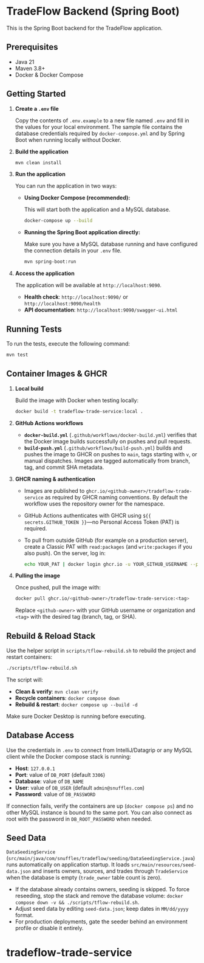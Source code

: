 # TradeFlow Backend (Spring Boot)

This is the Spring Boot backend for the TradeFlow application.

## Prerequisites

- Java 21
- Maven 3.8+
- Docker & Docker Compose

## Getting Started

1.  **Create a `.env` file**

    Copy the contents of `.env.example` to a new file named `.env` and fill in the values for your local environment. The sample file contains the database credentials required by `docker-compose.yml` and by Spring Boot when running locally without Docker.

2.  **Build the application**

    ```bash
    mvn clean install
    ```

3.  **Run the application**

    You can run the application in two ways:

    -   **Using Docker Compose (recommended):**

        This will start both the application and a MySQL database.

        ```bash
        docker-compose up --build
        ```

    -   **Running the Spring Boot application directly:**

        Make sure you have a MySQL database running and have configured the connection details in your `.env` file.

        ```bash
        mvn spring-boot:run
        ```

4.  **Access the application**

    The application will be available at `http://localhost:9090`.

    * __Health check__: `http://localhost:9090/` or `http://localhost:9090/health`
    * __API documentation__: `http://localhost:9090/swagger-ui.html`

## Running Tests

To run the tests, execute the following command:

```bash
mvn test
```

## Container Images & GHCR

1.  **Local build**

    Build the image with Docker when testing locally:

    ```bash
    docker build -t tradeflow-trade-service:local .
    ```

2.  **GitHub Actions workflows**

    * __`docker-build.yml`__ (`.github/workflows/docker-build.yml`) verifies that the Docker image builds successfully on pushes and pull requests.
    * __`build-push.yml`__ (`.github/workflows/build-push.yml`) builds and pushes the image to GHCR on pushes to `main`, tags starting with `v`, or manual dispatches. Images are tagged automatically from branch, tag, and commit SHA metadata.

3.  **GHCR naming & authentication**

    * Images are published to `ghcr.io/<github-owner>/tradeflow-trade-service` as required by GHCR naming conventions. By default the workflow uses the repository owner for the namespace.
    * GitHub Actions authenticates with GHCR using `${{ secrets.GITHUB_TOKEN }}`—no Personal Access Token (PAT) is required.
    * To pull from outside GitHub (for example on a production server), create a Classic PAT with `read:packages` (and `write:packages` if you also push). On the server, log in:

      ```bash
      echo YOUR_PAT | docker login ghcr.io -u YOUR_GITHUB_USERNAME --password-stdin
      ```

4.  **Pulling the image**

    Once pushed, pull the image with:

    ```bash
    docker pull ghcr.io/<github-owner>/tradeflow-trade-service:<tag>
    ```

    Replace `<github-owner>` with your GitHub username or organization and `<tag>` with the desired tag (branch, tag, or SHA).

## Rebuild & Reload Stack

Use the helper script in `scripts/tflow-rebuild.sh` to rebuild the project and restart containers:

```bash
./scripts/tflow-rebuild.sh
```

The script will:

- __Clean & verify__: `mvn clean verify`
- __Recycle containers__: `docker compose down`
- __Rebuild & restart__: `docker compose up --build -d`

Make sure Docker Desktop is running before executing.

## Database Access

Use the credentials in `.env` to connect from IntelliJ/Datagrip or any MySQL client while the Docker compose stack is running:

* __Host__: `127.0.0.1`
* __Port__: value of `DB_PORT` (default `3306`)
* __Database__: value of `DB_NAME`
* __User__: value of `DB_USER` (default `admin@snuffles.com`)
* __Password__: value of `DB_PASSWORD`

If connection fails, verify the containers are up (`docker compose ps`) and no other MySQL instance is bound to the same port. You can also connect as root with the password in `DB_ROOT_PASSWORD` when needed.

## Seed Data

`DataSeedingService` (`src/main/java/com/snuffles/tradeflow/seeding/DataSeedingService.java`) runs automatically on application startup. It loads `src/main/resources/seed-data.json` and inserts owners, sources, and trades through `TradeService` when the database is empty (`trade_owner` table count is zero).

* If the database already contains owners, seeding is skipped. To force reseeding, stop the stack and remove the database volume: `docker compose down -v && ./scripts/tflow-rebuild.sh`.
* Adjust seed data by editing `seed-data.json`; keep dates in `MM/dd/yyyy` format.
* For production deployments, gate the seeder behind an environment profile or disable it entirely.
# tradeflow-trade-service
